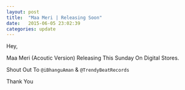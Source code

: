 ```yaml
---
layout: post
title:  "Maa Meri | Releasing Soon"
date:   2015-06-05 23:02:39
categories: update
---
```


Hey, 

Maa Meri (Acoutic Version) Releasing This Sunday On Digital Stores.

Shout Out To `@iBhanguAman` & `@TrendyBeatRecords`

Thank You
